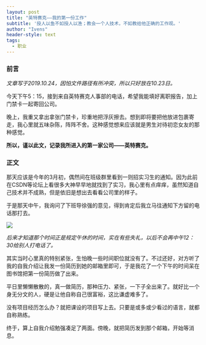 ```yaml
---
layout: post
title: "英特赛克——我的第一份工作"
subtitle: '授人以鱼不如授人以渔；教会一个人技术，不如教给他正确的工作观。'
author: "Ivens"
header-style: text
tags:
  - 职业
---
```


### 前言

*文章写于2019.10.24，因怕文件路径有所冲突，所以只好放在10.23日。*

今天下午5：15，接到来自英特赛克人事部的电话，希望我能填好离职报告，加上门禁卡一起寄回公司。

晚上，我重又拿出拿张门禁卡，珍重地把浮灰擦去。想到即将要把他放进包裹寄走，我心里就五味杂陈，阵阵不舍。这种感觉想来应该就是男生对待初恋女友的那种感觉。

**所以，谨以此文，记录我所进入的第一家公司——英特赛克。**

### 正文

那天应该是今年的3月初，偶然间在班级群里看到一则招实习生的通知。因为此前在CSDN等论坛上看很多大神早早地就找到了实习，我心里有点痒痒，虽然知道自己技术并不成熟，但是依旧是想出去看看公司里的样子。

于是那天中午，我询问了下班导徐强的意见，得到肯定后我立马往通知下方留的电话那打去。

![](../../../img/in-post/2019-10-23/a.jpg)

*后来才知道那个时间正是规定午休的时间，实在有些失礼，以后不会再中午12：30给别人打电话了。*

其实当时心里真的特别紧张，生怕晚一些时间职位就没有了。不过还好，对方听了我的自我介绍让我发一份简历到她的邮箱里即可，于是我花了一个下午的时间呆在图书馆把第一份简历做了出来。

平日里懒懒散散的，真一做简历，那种压力、紧张，一下子全出来了。就好比一个身无分文的人，硬是让他自称自己很富裕，这比谦虚难多了。

没有项目经历怎么办？就把课设的项目写上去。只要是或多或少看过的语言，就都自称熟练。

终于，算上自我介绍勉强凑足了两面。傍晚，就把简历发到那个邮箱，开始等消息。


